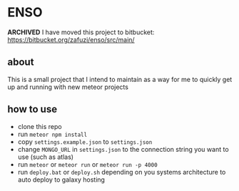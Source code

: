 # ENSO

**ARCHIVED**
I have moved this project to bitbucket: https://bitbucket.org/zafuzi/enso/src/main/

## about
This is a small project that I intend to maintain as a way for me to quickly get up and running with new meteor projects

## how to use
- clone this repo
- run `meteor npm install`
- copy `settings.example.json` to `settings.json`
- change `MONGO_URL` in `settings.json` to the connection string you want to use (such as atlas) 
- run `meteor` or `meteor run` or `meteor run -p 4000`
- run `deploy.bat` or `deploy.sh` depending on you systems architecture to auto deploy to galaxy hosting 
